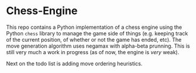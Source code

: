 # Chess-Engine
This repo contains a Python implementation of a chess engine using the Python `chess` library to manage the game side of things (e.g. keeping track of the current position, of whether or not the game has ended, etc). The move generation algorithm uses negamax with alpha-beta prunning. This is still very much a work in progress (as of now, the engine is *very* weak).

Next on the todo list is adding move ordering heuristics.
